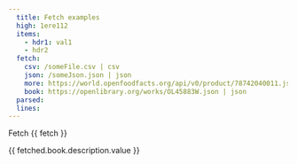 ```yaml
---
  title: Fetch examples
  high: 1ere112
  items: 
    - hdr1: val1
    - hdr2
  fetch: 
    csv: /someFile.csv | csv
    json: /someJson.json | json
    more: https://world.openfoodfacts.org/api/v0/product/78742040011.json
    book: https://openlibrary.org/works/OL45883W.json | json
  parsed: 
  lines: 
---
```


Fetch {{ fetch }}

<b-table-lite :items="fetched.json" />

<p> {{ fetched.book.description.value }} </p>